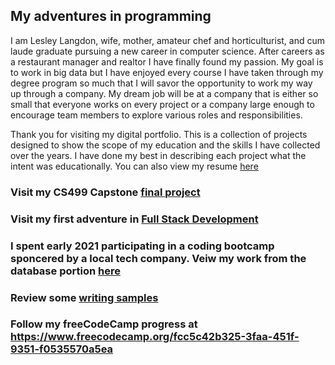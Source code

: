 ## My adventures in programming


I am Lesley Langdon, wife, mother, amateur chef and horticulturist, and cum laude graduate pursuing a new career in computer science.  After careers as a restaurant manager and realtor I have finally found my passion.  My goal is to work in big data but I have enjoyed every course I have taken through my degree program so much that I will savor the opportunity to work my way up through a company.  My dream job will be at a company that is either so small that everyone works on every project or a company large enough to encourage team members to explore various roles and responsibilities.    
  
Thank you for visiting my digital portfolio. This is a collection of projects designed to show the scope of my education and the skills I have collected over the years. I have done my best in describing each project what the intent was educationally. You can also view my resume [here](https://github.com/LesleyPLangdon/lesleyplangdon.github.io/blob/master/PublicResume.pdf)
 

### Visit my CS499 Capstone [final project](https://lesleyplangdon.github.io/CS499FinalProject/)

### Visit my first adventure in [Full Stack Development](https://lesleyplangdon.github.io/cs465-fullstack/)

### I spent early 2021 participating in a coding bootcamp sponcered by a local tech company. Veiw my work from the database portion [here](https://github.com/LesleyPLangdon/MilesBCRepoDatabase/)

### Review some [writing samples](https://lesleyplangdon.github.io/WritingSamples/)

### Follow my freeCodeCamp progress at https://www.freecodecamp.org/fcc5c42b325-3faa-451f-9351-f0535570a5ea
